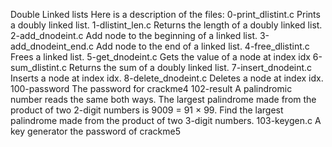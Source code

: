 Double Linked lists
Here is a description of the files:
0-print_dlistint.c
Prints a doubly linked list.
1-dlistint_len.c
Returns the length of a doubly linked list.
2-add_dnodeint.c
Add node to the beginning of a linked list.
3-add_dnodeint_end.c
Add node to the end of a linked list.
4-free_dlistint.c
Frees a linked list.
5-get_dnodeint.c
Gets the value of a node at index idx
6-sum_dlistint.c
Returns the sum of a doubly linked list.
7-insert_dnodeint.c
Inserts a node at index idx.
8-delete_dnodeint.c
Deletes a node at index idx.
100-password
The password for crackme4
102-result
A palindromic number reads the same both ways. The largest palindrome made from the product of two 2-digit numbers is 9009 = 91 × 99. Find the largest palindrome made from the product of two 3-digit numbers.
103-keygen.c
A key generator the password of crackme5 
